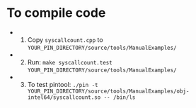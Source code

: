 # To compile code

* 1) Copy `syscallcount.cpp` to `YOUR_PIN_DIRECTORY/source/tools/ManualExamples/`

* 2) Run: `make syscallcount.test` `YOUR_PIN_DIRECTORY/source/tools/ManualExamples/`

* 3) To test pintool: `./pin -t YOUR_PIN_DIRECTORY/source/tools/ManualExamples/obj-intel64/syscallcount.so -- /bin/ls`
